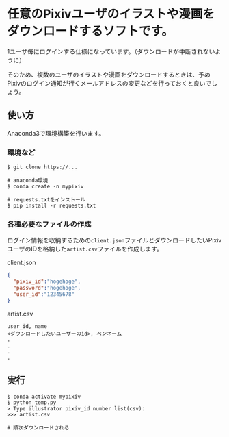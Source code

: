 # 任意のPixivユーザのイラストや漫画をダウンロードするソフトです。
1ユーザ毎にログインする仕様になっています。（ダウンロードが中断されないように）

そのため、複数のユーザのイラストや漫画をダウンロードするときは、予めPixivのログイン通知が行くメールアドレスの変更などを行っておくと良いでしょう。

## 使い方
Anaconda3で環境構築を行います。
### 環境など
```
$ git clone https://...

# anaconda環境
$ conda create -n mypixiv

# requests.txtをインストール
$ pip install -r requests.txt
```

### 各種必要なファイルの作成
ログイン情報を収納するための`client.json`ファイルとダウンロードしたいPixivユーザのIDを格納した`artist.csv`ファイルを作成します。

client.json
```client.json
{
  "pixiv_id":"hogehoge",
  "password":"hogehoge",
  "user_id":"12345678"
}
```

artist.csv
```artist.csv
user_id, name
<ダウンロードしたいユーザーのid>, ペンネーム
.
.
.
.
```
## 実行

```
$ conda activate mypixiv
$ python temp.py
> Type illustrator pixiv_id number list(csv):
>>> artist.csv

# 順次ダウンロードされる
```
